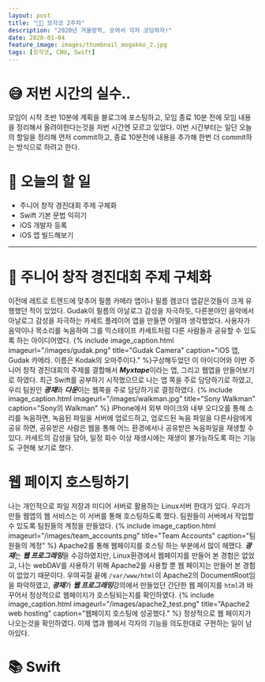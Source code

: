 ```yaml
---
layout: post
title: "🧑‍💻 모각코 2주차"
description: "2020년 겨울방학, 모여서 각자 코딩하자!"
date: 2020-01-04
feature_image: images/thumbnail_mogakko_2.jpg
tags: [모각코, CNU, Swift]
---
```

# 😅 저번 시간의 실수..
모임이 시작 초반 10분에 계획을 블로그에 포스팅하고, 모임 종료 10분 전에 모임 내용을 정리해서 올려야한다는것을 저번 시간엔 모르고 있었다. 이번 시간부터는 일단 오늘의 할일을 정리해 먼저 commit하고, 종료 10분전에 내용을 추가해 한번 더 commit하는 방식으로 하려고 한다.

# 👀 오늘의 할 일
- 주니어 창작 경진대회 주제 구체화
- Swift 기본 문법 익히기
- iOS 개발자 등록
- iOS 앱 빌드해보기

---

# 🐣 주니어 창작 경진대회 주제 구체화
이전에 레트로 트렌드에 맞추어 필름 카메라 앱이나 필름 캠코더 앱같은것들이 크게 유행했던 적이 있었다. Gudak이 필름의 아날로그 감성을 자극하듯, 다른분야인 음악에서 아날로그 감성을 자극하는 카세트 플레이어 앱을 만들면 어떨까 생각했었다. 사용자가 음악이나 목소리를 녹음하여 그를 믹스테이프 카세트처럼 다른 사람들과 공유할 수 있도록 하는 아이디어였다. 
{% include image_caption.html imageurl="/images/gudak.png" title="Gudak Camera" caption="iOS 앱, Gudak 카메라. 이름은 Kodak의 오마주이다." %}구상해두었던 이 아이디어와 이번 주니어 창작 경진대회의 주제를 결합해서 ***Myxtape***이라는 앱, 그리고 웹앱을 만들어보기로 하였다. 최근 Swift를 공부하기 시작했으므로 나는 앱 쪽을 주로 담당하기로 하였고, 우리 팀원인 ***광재***와 ***다운***이는 웹쪽을 주로 담당하기로 결정하였다. 
{% include image_caption.html imageurl="/images/walkman.jpg" title="Sony Walkman" caption="Sony의 Walkman" %}
iPhone에서 외부 마이크와 내부 오디오를 통해 소리를 녹음하면, 녹음된 파일을 서버에 업로드하고, 업로드된 녹음 파일을 다른사람에게 공유 하면, 공유받은 사람은 웹을 통해 어느 환경에서나 공유받은 녹음파일을 재생할 수 있다. 카세트의 감성을 담아, 일정 회수 이상 재생시에는 재생이 불가능하도록 하는 기능도 구현해 보기로 했다.

# 웹 페이지 호스팅하기
나는 개인적으로 파일 저장과 미디어 서버로 활용하는 Linux서버 한대가 있다. 우리가 만들 웹앱의 웹 서비스는 이 서버를 통해 호스팅하도록 했다. 팀원들이 서버에서 작업할 수 있도록 팀원들의 계정을 만들었다. 
{% include image_caption.html imageurl="/images/team_accounts.png" title="Team Accounts" caption="팀원들의 계정" %}
Apache2를 통해 웹페이지를 호스팅 하는 부분에서 많이 헤맸다. ***광재***는 ***웹 프로그래밍***을 수강하였지만, Linux환경에서 웹페이지를 만들어 본 경험은 없었고, 나는 webDAV를 사용하기 위해 Apache2를 사용할 뿐 웹 페이지는 만들어 본 경험이 없었기 때문이다. 우여곡절 끝에 `/var/www/html`이 Apache2의 DocumentRoot임을 파악하였고, ***광재***가 ***웹 프로그래밍***강의에서 만들었던 간단한 웹 페이지를 `html`과 바꾸어서 정상적으로 웹페이지가 호스팅되는지를 확인하였다. 
{% include image_caption.html imageurl="/images/apache2_test.png" title="Apache2 web hosting" caption="웹페이지 호스팅에 성공했다." %}
정상적으로 웹 페이지가 나오는것을 확인하였다. 이제 앱과 웹에서 각자의 기능을 의도한대로 구현하는 일이 남아있다.

# 📚 Swift
